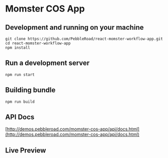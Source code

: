 # Momster COS App

## Development and running on your machine

````
git clone https://github.com/PebbleRoad/react-momster-workflow-app.git
cd react-momster-workflow-app
npm install
````

## Run a development server

````
npm run start
````

## Building bundle

````
npm run build
````

## API Docs

[http://demos.pebbleroad.com/momster-cos-app/api/docs.html](http://demos.pebbleroad.com/momster-cos-app/api/docs.html)

## Live Preview
